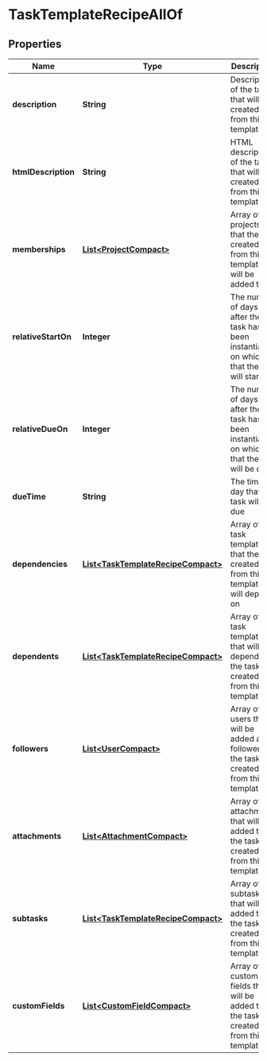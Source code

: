

# TaskTemplateRecipeAllOf


## Properties

| Name | Type | Description | Notes |
|------------ | ------------- | ------------- | -------------|
|**description** | **String** | Description of the task that will be created from this template. |  [optional] |
|**htmlDescription** | **String** | HTML description of the task that will be created from this template. |  [optional] |
|**memberships** | [**List&lt;ProjectCompact&gt;**](ProjectCompact.md) | Array of projects that the task created from this template will be added to |  [optional] |
|**relativeStartOn** | **Integer** | The number of days after the task has been instantiated on which that the task will start |  [optional] |
|**relativeDueOn** | **Integer** | The number of days after the task has been instantiated on which that the task will be due |  [optional] |
|**dueTime** | **String** | The time of day that the task will be due |  [optional] |
|**dependencies** | [**List&lt;TaskTemplateRecipeCompact&gt;**](TaskTemplateRecipeCompact.md) | Array of task templates that the task created from this template will depend on |  [optional] |
|**dependents** | [**List&lt;TaskTemplateRecipeCompact&gt;**](TaskTemplateRecipeCompact.md) | Array of task templates that will depend on the task created from this template |  [optional] |
|**followers** | [**List&lt;UserCompact&gt;**](UserCompact.md) | Array of users that will be added as followers to the task created from this template |  [optional] |
|**attachments** | [**List&lt;AttachmentCompact&gt;**](AttachmentCompact.md) | Array of attachments that will be added to the task created from this template |  [optional] |
|**subtasks** | [**List&lt;TaskTemplateRecipeCompact&gt;**](TaskTemplateRecipeCompact.md) | Array of subtasks that will be added to the task created from this template |  [optional] |
|**customFields** | [**List&lt;CustomFieldCompact&gt;**](CustomFieldCompact.md) | Array of custom fields that will be added to the task created from this template |  [optional] |



